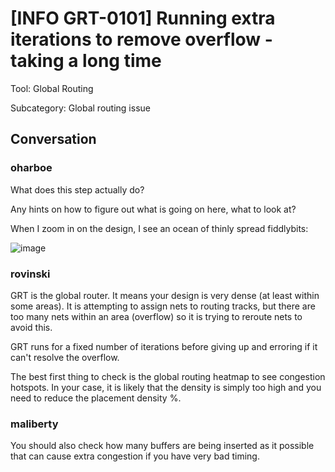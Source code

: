 # [INFO GRT-0101] Running extra iterations to remove overflow - taking a long time

Tool: Global Routing

Subcategory: Global routing issue

## Conversation

### oharboe
What does this step actually do?

Any hints on how to figure out what is going on here, what to look at?

When I zoom in on the design, I see an ocean of thinly spread fiddlybits:

![image](https://user-images.githubusercontent.com/2798822/218471305-7312e5f8-afbf-454d-9dbd-87a75d5197e5.png)


### rovinski
GRT is the global router. It means your design is very dense (at least within some areas). It is attempting to assign nets to routing tracks, but there are too many nets within an area (overflow) so it is trying to reroute nets to avoid this.

GRT runs for a fixed number of iterations before giving up and erroring if it can't resolve the overflow.

The best first thing to check is the global routing heatmap to see congestion hotspots. In your case, it is likely that the density is simply too high and you need to reduce the placement density %.

### maliberty
You should also check how many buffers are being inserted as it possible that can cause extra congestion if you have very bad timing.

